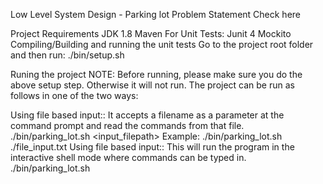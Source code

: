 Low Level System Design - Parking lot
Problem Statement
Check here

Project Requirements
JDK 1.8
Maven
For Unit Tests:
Junit 4
Mockito
Compiling/Building and running the unit tests
Go to the project root folder and then run: ./bin/setup.sh

Runing the project
NOTE: Before running, please make sure you do the above setup step. Otherwise it will not run. The project can be run as follows in one of the two ways:

Using file based input:: It accepts a filename as a parameter at the command prompt and read the commands from that file.
./bin/parking_lot.sh <input_filepath>
Example: ./bin/parking_lot.sh ./file_input.txt
Using file based input:: This will run the program in the interactive shell mode where commands can be typed in.
./bin/parking_lot.sh
